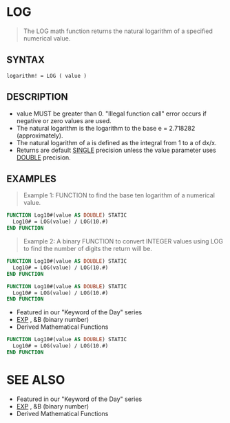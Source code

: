 # LOG
> The LOG math function returns the natural logarithm of a specified numerical value.

## SYNTAX
`logarithm! = LOG ( value )`

## DESCRIPTION
* value MUST be greater than 0. "Illegal function call" error occurs if negative or zero values are used.
* The natural logarithm is the logarithm to the base e = 2.718282 (approximately).
* The natural logarithm of a is defined as the integral from 1 to a of dx/x.
* Returns are default [SINGLE](SINGLE.md) precision unless the value parameter uses [DOUBLE](DOUBLE.md) precision.


## EXAMPLES
> Example 1: FUNCTION to find the base ten logarithm of a numerical value.

```vb
FUNCTION Log10#(value AS DOUBLE) STATIC
  Log10# = LOG(value) / LOG(10.#)
END FUNCTION
```

> Example 2: A binary FUNCTION to convert INTEGER values using LOG to find the number of digits the return will be.

```vb
FUNCTION Log10#(value AS DOUBLE) STATIC
  Log10# = LOG(value) / LOG(10.#)
END FUNCTION
```


```vb
FUNCTION Log10#(value AS DOUBLE) STATIC
  Log10# = LOG(value) / LOG(10.#)
END FUNCTION
```

* Featured in our "Keyword of the Day" series
* [EXP](EXP.md) , &B (binary number)
* Derived Mathematical Functions

```vb
FUNCTION Log10#(value AS DOUBLE) STATIC
  Log10# = LOG(value) / LOG(10.#)
END FUNCTION
```



# SEE ALSO
* Featured in our "Keyword of the Day" series
* [EXP](EXP.md) , &B (binary number)
* Derived Mathematical Functions


